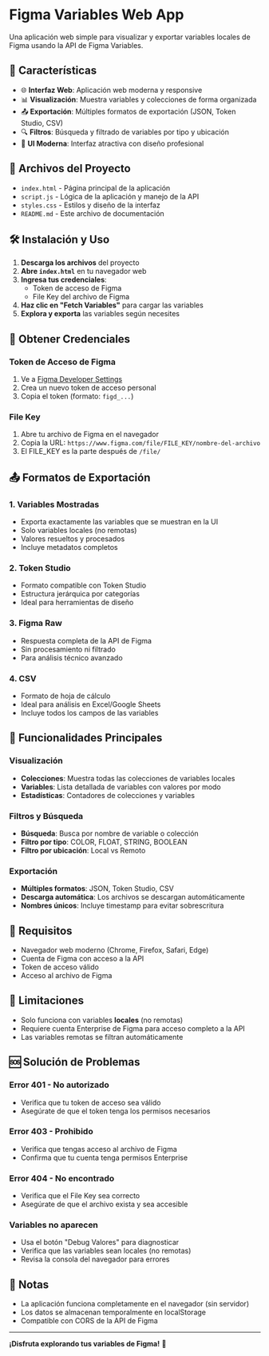 # Figma Variables Web App

Una aplicación web simple para visualizar y exportar variables locales de Figma usando la API de Figma Variables.

## 🚀 Características

- 🌐 **Interfaz Web**: Aplicación web moderna y responsive
- 📊 **Visualización**: Muestra variables y colecciones de forma organizada
- 📤 **Exportación**: Múltiples formatos de exportación (JSON, Token Studio, CSV)
- 🔍 **Filtros**: Búsqueda y filtrado de variables por tipo y ubicación
- 🎨 **UI Moderna**: Interfaz atractiva con diseño profesional

## 📁 Archivos del Proyecto

- `index.html` - Página principal de la aplicación
- `script.js` - Lógica de la aplicación y manejo de la API
- `styles.css` - Estilos y diseño de la interfaz
- `README.md` - Este archivo de documentación

## 🛠️ Instalación y Uso

1. **Descarga los archivos** del proyecto
2. **Abre `index.html`** en tu navegador web
3. **Ingresa tus credenciales**:
   - Token de acceso de Figma
   - File Key del archivo de Figma
4. **Haz clic en "Fetch Variables"** para cargar las variables
5. **Explora y exporta** las variables según necesites

## 🔑 Obtener Credenciales

### Token de Acceso de Figma
1. Ve a [Figma Developer Settings](https://www.figma.com/developers/api#access-tokens)
2. Crea un nuevo token de acceso personal
3. Copia el token (formato: `figd_...`)

### File Key
1. Abre tu archivo de Figma en el navegador
2. Copia la URL: `https://www.figma.com/file/FILE_KEY/nombre-del-archivo`
3. El FILE_KEY es la parte después de `/file/`

## 📤 Formatos de Exportación

### 1. Variables Mostradas
- Exporta exactamente las variables que se muestran en la UI
- Solo variables locales (no remotas)
- Valores resueltos y procesados
- Incluye metadatos completos

### 2. Token Studio
- Formato compatible con Token Studio
- Estructura jerárquica por categorías
- Ideal para herramientas de diseño

### 3. Figma Raw
- Respuesta completa de la API de Figma
- Sin procesamiento ni filtrado
- Para análisis técnico avanzado

### 4. CSV
- Formato de hoja de cálculo
- Ideal para análisis en Excel/Google Sheets
- Incluye todos los campos de las variables

## 🎯 Funcionalidades Principales

### Visualización
- **Colecciones**: Muestra todas las colecciones de variables locales
- **Variables**: Lista detallada de variables con valores por modo
- **Estadísticas**: Contadores de colecciones y variables

### Filtros y Búsqueda
- **Búsqueda**: Busca por nombre de variable o colección
- **Filtro por tipo**: COLOR, FLOAT, STRING, BOOLEAN
- **Filtro por ubicación**: Local vs Remoto

### Exportación
- **Múltiples formatos**: JSON, Token Studio, CSV
- **Descarga automática**: Los archivos se descargan automáticamente
- **Nombres únicos**: Incluye timestamp para evitar sobrescritura

## 🔧 Requisitos

- Navegador web moderno (Chrome, Firefox, Safari, Edge)
- Cuenta de Figma con acceso a la API
- Token de acceso válido
- Acceso al archivo de Figma

## 🚨 Limitaciones

- Solo funciona con variables **locales** (no remotas)
- Requiere cuenta Enterprise de Figma para acceso completo a la API
- Las variables remotas se filtran automáticamente

## 🆘 Solución de Problemas

### Error 401 - No autorizado
- Verifica que tu token de acceso sea válido
- Asegúrate de que el token tenga los permisos necesarios

### Error 403 - Prohibido
- Verifica que tengas acceso al archivo de Figma
- Confirma que tu cuenta tenga permisos Enterprise

### Error 404 - No encontrado
- Verifica que el File Key sea correcto
- Asegúrate de que el archivo exista y sea accesible

### Variables no aparecen
- Usa el botón "Debug Valores" para diagnosticar
- Verifica que las variables sean locales (no remotas)
- Revisa la consola del navegador para errores

## 📝 Notas

- La aplicación funciona completamente en el navegador (sin servidor)
- Los datos se almacenan temporalmente en localStorage
- Compatible con CORS de la API de Figma

---

**¡Disfruta explorando tus variables de Figma!** 🎨